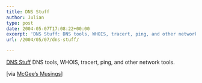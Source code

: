 ```yaml
---
title: DNS Stuff
author: Julian
type: post
date: 2004-05-07T17:08:22+00:00
excerpt: 'DNS Stuff: DNS tools, WHOIS, tracert, ping, and other network tools.'
url: /2004/05/07/dns-stuff/

---
```

[DNS Stuff][1] DNS tools, WHOIS, tracert, ping, and other network tools.
  
<!--more-->


  
[via [McGee&#8217;s Musings][2]]

 [1]: http://www.dnsstuff.com/
 [2]: http://www.mcgeesmusings.net/index.html